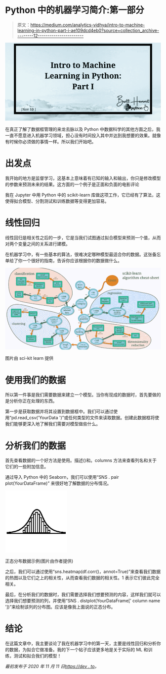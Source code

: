 # Python 中的机器学习简介:第一部分

> 原文：<https://medium.com/analytics-vidhya/intro-to-machine-learning-in-python-part-i-ae109dcd4eb0?source=collection_archive---------12----------------------->

![](img/22718c5ef1674bc2485497207bb8e63f.png)

在真正了解了数据框管理的来龙去脉以及 Python 中数据科学的其他方面之后，我一直不愿意进入机器学习领域，担心没有时间投入其中并达到我想要的效果。就像有时候你必须做的事情一样。所以我们开始吧。

# 出发点

我开始的地方是监督学习，这基本上意味着有已知的输入和输出，你只是修改模型的参数来预测未来的结果。这方面的一个例子是正面和负面的电影评论

我在 Jupyter 中用 Python 中的 scikit-learn 库做这项工作，它已经有了算法，这使得拟合模型、分割测试和训练数据等变得更加容易。

# 线性回归

线性回归是相关性之后的一步，它是当我们试图通过拟合模型来预测一个值，从而对两个变量之间的关系进行建模。

在机器学习中，有一些基本的算法，很难决定哪种模型最适合你的数据。这张备忘单给了你一个很好的指南，告诉你应该根据你的数据做什么。

![](img/4fee46355f14036866e31f076d6c6ed3.png)

图片由 sci-kit learn 提供

# 使用我们的数据

所以第一件事是我们需要数据来建立一个模型。当你有现成的数据时，首先要做的是分析你正在处理的东西。

第一步是获取数据并将其设置到数据框中。我们可以通过使用“pd.read_csv('YourData ')”或任何类型的文件来读取数据。创建此数据框将使我们能够更深入地了解我们需要对模型做些什么。

# 分析我们的数据

首先查看数据的一个好方法是使用。描述()和。columns 方法来查看列名和关于它们的一些附加信息。

通过导入 Python 中的 Seaborn，我们可以使用“SNS . pair plot(YourDataFrame)”
来很好地了解数据的分布情况。

![](img/192c2ba8d41170547c61a384cfb876a4.png)

正态分布数据示例(图片由作者提供)

之后，我们可以通过使用“sns.heatmap(df.corr()，annot=True)”来查看我们数据的热图以及它们之上的相关性，从而查看我们数据的相关性。1 表示它们彼此完全相关。

最后，在分析我们的数据时，我们需要选择我们想要预测的内容，这样我们就可以选择我们想要预测的列，并使用“SNS . distplot(YourDataFrame[' column name '])”来绘制该列的分布图。应该是像我上面说的正态分布。

# 结论

在这篇文章中，我主要谈论了我在机器学习中的第一天，主要是线性回归和分析你的数据，为拟合它做准备。我的下一个帖子应该更多地是关于实际的 ML 和训练，测试和拟合我们的模型！

*最初发布于 2020 年 11 月 11 日*[*https://dev . to*](https://dev.to/berett21/machine-learning-in-python-day-1-22m0)*。*